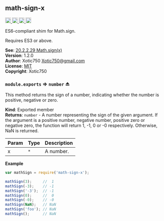 <a name="module_math-sign-x"></a>

## math-sign-x
<a href="https://travis-ci.org/Xotic750/math-sign-x"
title="Travis status">
<img
src="https://travis-ci.org/Xotic750/math-sign-x.svg?branch=master"
alt="Travis status" height="18">
</a>
<a href="https://david-dm.org/Xotic750/math-sign-x"
title="Dependency status">
<img src="https://david-dm.org/Xotic750/math-sign-x.svg"
alt="Dependency status" height="18"/>
</a>
<a
href="https://david-dm.org/Xotic750/math-sign-x#info=devDependencies"
title="devDependency status">
<img src="https://david-dm.org/Xotic750/math-sign-x/dev-status.svg"
alt="devDependency status" height="18"/>
</a>
<a href="https://badge.fury.io/js/math-sign-x" title="npm version">
<img src="https://badge.fury.io/js/math-sign-x.svg"
alt="npm version" height="18">
</a>

ES6-compliant shim for Math.sign.

Requires ES3 or above.

**See**: [20.2.2.29 Math.sign(x)](http://www.ecma-international.org/ecma-262/6.0/#sec-math.sign)  
**Version**: 1.2.0  
**Author**: Xotic750 <Xotic750@gmail.com>  
**License**: [MIT](&lt;https://opensource.org/licenses/MIT&gt;)  
**Copyright**: Xotic750  
<a name="exp_module_math-sign-x--module.exports"></a>

### `module.exports` ⇒ <code>number</code> ⏏
This method returns the sign of a number, indicating whether the number is positive,
negative or zero.

**Kind**: Exported member  
**Returns**: <code>number</code> - A number representing the sign of the given argument. If the argument
is a positive number, negative number, positive zero or negative zero, the function will
return 1, -1, 0 or -0 respectively. Otherwise, NaN is returned.  

| Param | Type | Description |
| --- | --- | --- |
| x | <code>\*</code> | A number. |

**Example**  
```js
var mathSign = require('math-sign-x');

mathSign(3);     //  1
mathSign(-3);    // -1
mathSign('-3');  // -1
mathSign(0);     //  0
mathSign(-0);    // -0
mathSign(NaN);   // NaN
mathSign('foo'); // NaN
mathSign();      // NaN
```
